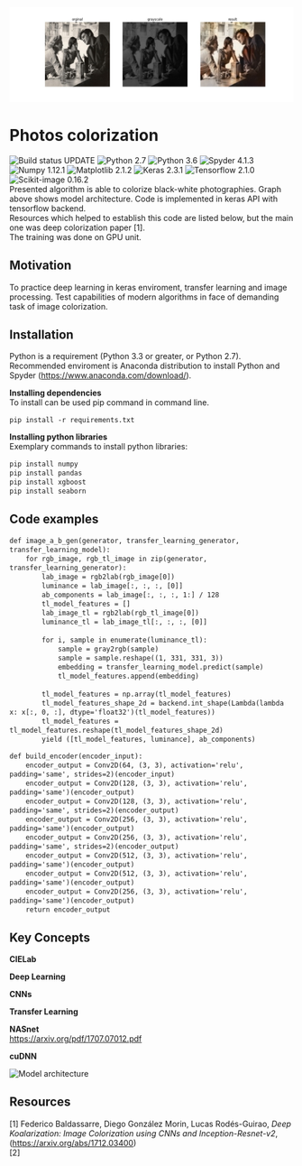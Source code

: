 ![Elvis](https://github.com/bluejurand/Photos-colorization/blob/master/results/elvis.jpg)  
# Photos colorization
![Build status](https://travis-ci.org/bluejurand/Titanic-python.svg?branch=master) UPDATE
![Python 2.7](https://img.shields.io/badge/python-2.7-blue.svg) 
![Python 3.6](https://img.shields.io/badge/python-3.3-blue.svg) 
![Spyder 4.1.3](https://img.shields.io/badge/spyder-4.1.3-black) 
![Numpy 1.12.1](https://img.shields.io/badge/numpy-1.12.1-yellow.svg) 
![Matplotlib 2.1.2](https://img.shields.io/badge/matplotlib-2.1.2-blue.svg) 
![Keras 2.3.1](https://img.shields.io/badge/keras-2.3.1-red) 
![Tensorflow 2.1.0](https://img.shields.io/badge/tensorflow-2.1.0-orange) 
![Scikit-image 0.16.2](https://img.shields.io/badge/scikit--image-0.16.2-yellowgreen)  
Presented algorithm is able to colorize black-white photographies. Graph above shows model architecture. Code is implemented in keras API with tensorflow backend.  
Resources which helped to establish this code are listed below, but the main one was deep colorization paper [1].  
The training was done on GPU unit.  

## Motivation

To practice deep learning in keras enviroment, transfer learning and image processing.
Test capabilities of modern algorithms in face of demanding task of image colorization.

## Installation

Python is a requirement (Python 3.3 or greater, or Python 2.7). Recommended enviroment is Anaconda distribution to install Python and Spyder (https://www.anaconda.com/download/).

__Installing dependencies__  
To install can be used pip command in command line.  
  
	pip install -r requirements.txt

__Installing python libraries__  
Exemplary commands to install python libraries:
 
	pip install numpy  
	pip install pandas  
	pip install xgboost  
	pip install seaborn 
	
## Code examples

	def image_a_b_gen(generator, transfer_learning_generator, transfer_learning_model):
		for rgb_image, rgb_tl_image in zip(generator, transfer_learning_generator):
			lab_image = rgb2lab(rgb_image[0])
			luminance = lab_image[:, :, :, [0]]
			ab_components = lab_image[:, :, :, 1:] / 128
			tl_model_features = []
			lab_image_tl = rgb2lab(rgb_tl_image[0])
			luminance_tl = lab_image_tl[:, :, :, [0]]

			for i, sample in enumerate(luminance_tl):
				sample = gray2rgb(sample)
				sample = sample.reshape((1, 331, 331, 3))
				embedding = transfer_learning_model.predict(sample)
				tl_model_features.append(embedding)

			tl_model_features = np.array(tl_model_features)
			tl_model_features_shape_2d = backend.int_shape(Lambda(lambda x: x[:, 0, :], dtype='float32')(tl_model_features))
			tl_model_features = tl_model_features.reshape(tl_model_features_shape_2d)
			yield ([tl_model_features, luminance], ab_components) 
<!-- -->
	def build_encoder(encoder_input):
		encoder_output = Conv2D(64, (3, 3), activation='relu', padding='same', strides=2)(encoder_input)
		encoder_output = Conv2D(128, (3, 3), activation='relu', padding='same')(encoder_output)
		encoder_output = Conv2D(128, (3, 3), activation='relu', padding='same', strides=2)(encoder_output)
		encoder_output = Conv2D(256, (3, 3), activation='relu', padding='same')(encoder_output)
		encoder_output = Conv2D(256, (3, 3), activation='relu', padding='same', strides=2)(encoder_output)
		encoder_output = Conv2D(512, (3, 3), activation='relu', padding='same')(encoder_output)
		encoder_output = Conv2D(512, (3, 3), activation='relu', padding='same')(encoder_output)
		encoder_output = Conv2D(256, (3, 3), activation='relu', padding='same')(encoder_output)
		return encoder_output

## Key Concepts
__CIELab__

__Deep Learning__

__CNNs__

__Transfer Learning__

__NASnet__  
https://arxiv.org/pdf/1707.07012.pdf

__cuDNN__
  
![Model architecture]()

## Resources
[1] Federico Baldassarre, Diego González Morin, Lucas Rodés-Guirao, *Deep Koalarization: Image Colorization using CNNs and Inception-Resnet-v2*,
(https://arxiv.org/abs/1712.03400)  
[2]